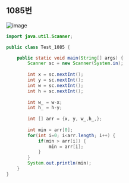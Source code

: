 ## 1085번

![image](https://user-images.githubusercontent.com/70584146/157994948-661c5926-4b6f-46e4-8963-e52bebf01f4f.png)

```java
import java.util.Scanner;

public class Test_1085 {

	public static void main(String[] args) {
		Scanner sc = new Scanner(System.in);
		
		int x = sc.nextInt();
		int y = sc.nextInt();
		int w = sc.nextInt();
		int h = sc.nextInt();
		
		int w_ = w-x;
		int h_ = h-y;
		
		int [] arr = {x, y, w_,h_,};
		
		int min = arr[0];
		for(int i=0; i<arr.length; i++) {
			if(min > arr[i]) {
				min = arr[i];
			}
		}
		System.out.println(min);
	}
}
```
